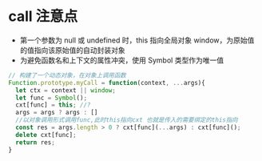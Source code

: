 #  call 注意点

- 第一个参数为 null 或 undefined 时，this 指向全局对象 window，为原始值的值指向该原始值的自动封装对象
- 为避免函数名和上下文的属性冲突，使用 Symbol 类型作为唯一值

```javascript
// 构建了一个动态对象，在对象上调用函数
Function.prototype.myCall = function(context, ...args){
  let ctx = context || window;
  let func = Symbol();
  cxt[func] = this; //?
  args = args ? args : []
  //以对象调用形式调用func,此时this指向cxt 也就是传入的需要绑定的this指向
  const res = args.length > 0 ? cxt[func](...args) : cxt[func]();
  delete cxt[func];
  return res;
}
```
